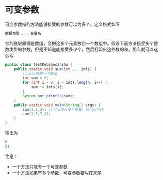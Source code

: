 # 可变参数

可变参数指的方法能够接受的参数可以为多个，定义格式如下

```java
数据类型 ... 变量名
```

它的底层原理是数组，会把这多个元素放到一个数组中。假设下面方法接受多个整数类型的参数，但是不知道能接受多少个，然后打印出这些数的和，那么就可以这么写

```java
public class TestKebiancanshu {
    public static void sum(int ... ints) {
        //ints就是一个数组
        int sum = 0;
        for (int i = 0; i < ints.length; i++) {
            sum += ints[i];
        }
        System.out.println(sum);
    }
    public static void main(String[] args) {
        sum(1,2,3); //可以传入多个参数，也可以不传 
        sum(1,5,7,8); 
    }
}
```

输出为

```java
6
21
```

注意：

- 一个方法只能有一个可变参数
- 一个方法如果有多个参数，可变参数要写在末尾